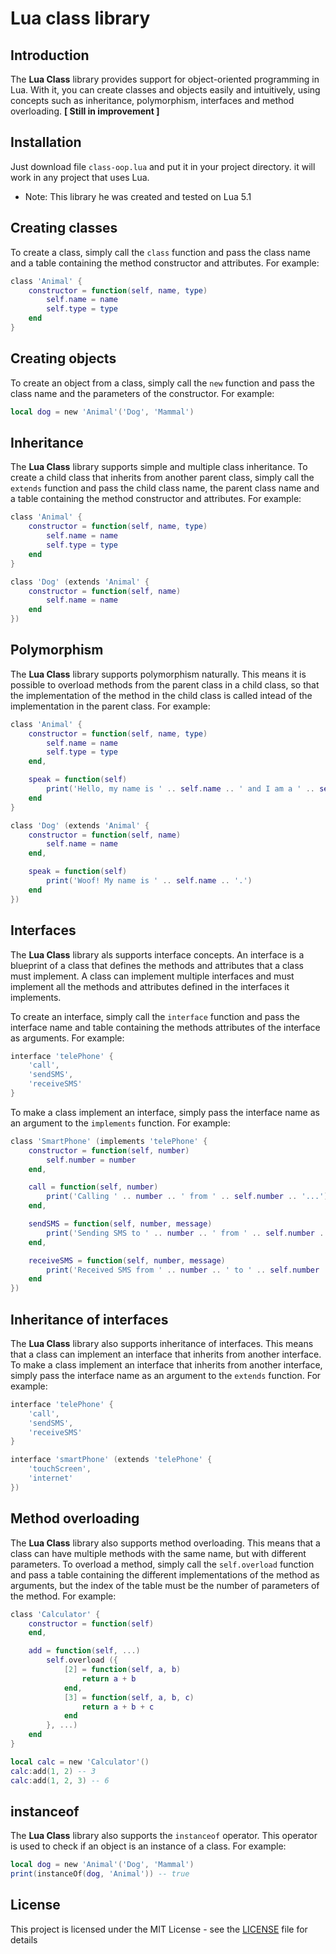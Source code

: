 # Lua class library

## Introduction

The **Lua Class** library provides support for object-oriented programming in Lua. With it, you can create classes and objects easily and intuitively, using concepts such as inheritance, polymorphism, interfaces and method overloading. **[ Still in improvement ]**

## Installation

Just download file `class-oop.lua` and put it in your project directory. it will work in any project that uses Lua. 

* Note: This library he was created and tested on Lua 5.1

## Creating classes

To create a class, simply call the `class` function and pass the class name and a table containing the method constructor and attributes. For example:

```lua
class 'Animal' {
    constructor = function(self, name, type)
        self.name = name
        self.type = type
    end
}
```

## Creating objects

To create an object from a class, simply call the `new` function and pass the class name and the parameters of the constructor. For example:

```lua
local dog = new 'Animal'('Dog', 'Mammal')
```

## Inheritance

The **Lua Class** library supports simple and multiple class inheritance. To create a child class that inherits from another parent class, simply call the `extends` function and pass the child class name, the parent class name and a table containing the method constructor and attributes. For example:

```lua
class 'Animal' {
    constructor = function(self, name, type)
        self.name = name
        self.type = type
    end
}

class 'Dog' (extends 'Animal' {
    constructor = function(self, name)
        self.name = name
    end
})
```

## Polymorphism

The **Lua Class** library supports polymorphism naturally. This means it is possible to overload methods from the parent class in a child class, so that the implementation of the method in the child class is called intead of the implementation in the parent class. For example:

```lua
class 'Animal' {
    constructor = function(self, name, type)
        self.name = name
        self.type = type
    end,

    speak = function(self)
        print('Hello, my name is ' .. self.name .. ' and I am a ' .. self.type .. '.')
    end
}

class 'Dog' (extends 'Animal' {
    constructor = function(self, name)
        self.name = name
    end,

    speak = function(self)
        print('Woof! My name is ' .. self.name .. '.')
    end
})
```

## Interfaces

The **Lua Class** library als supports interface concepts. An interface is a blueprint of a class that defines the methods and attributes that a class must implement. A class can implement multiple interfaces and must implement all the methods and attributes defined in the interfaces it implements.

To create an interface, simply call the `interface` function and pass the interface name and table containing the methods attributes of the interface as arguments. For example:

```lua
interface 'telePhone' {
    'call',
    'sendSMS',
    'receiveSMS'
}
```
To make a class implement an interface, simply pass the interface name as an argument to the `implements` function. For example:

```lua
class 'SmartPhone' (implements 'telePhone' {
    constructor = function(self, number)
        self.number = number
    end,

    call = function(self, number)
        print('Calling ' .. number .. ' from ' .. self.number .. '...')
    end,

    sendSMS = function(self, number, message)
        print('Sending SMS to ' .. number .. ' from ' .. self.number .. '...')
    end,

    receiveSMS = function(self, number, message)
        print('Received SMS from ' .. number .. ' to ' .. self.number .. '...')
    end
})
```

## Inheritance of interfaces

The **Lua Class** library also supports inheritance of interfaces. This means that a class can implement an interface that inherits from another interface. To make a class implement an interface that inherits from another interface, simply pass the interface name as an argument to the `extends` function. For example:

```lua
interface 'telePhone' {
    'call',
    'sendSMS',
    'receiveSMS'
}

interface 'smartPhone' (extends 'telePhone' {
    'touchScreen',
    'internet'
})
```

## Method overloading

The **Lua Class** library also supports method overloading. This means that a class can have multiple methods with the same name, but with different parameters. To overload a method, simply call the `self.overload` function and pass a table containing the different implementations of the method as arguments, but the index of the table must be the number of parameters of the method. For example:

```lua
class 'Calculator' {
    constructor = function(self)
    end,

    add = function(self, ...)
        self.overload ({
            [2] = function(self, a, b)
                return a + b
            end,
            [3] = function(self, a, b, c)
                return a + b + c
            end
        }, ...)
    end
}

local calc = new 'Calculator'()
calc:add(1, 2) -- 3
calc:add(1, 2, 3) -- 6
```

## instanceof

The **Lua Class** library also supports the `instanceof` operator. This operator is used to check if an object is an instance of a class. For example:

```lua
local dog = new 'Animal'('Dog', 'Mammal')
print(instanceOf(dog, 'Animal')) -- true
```

## License

This project is licensed under the MIT License - see the [LICENSE](https://github.com/lodsdev/lua-oop/blob/main/MIT-LICENSE.txt) file for details